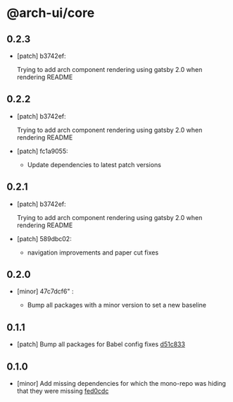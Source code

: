 # @arch-ui/core

## 0.2.3

- [patch] b3742ef:

  Trying to add arch component rendering using gatsby 2.0 when rendering README

## 0.2.2

- [patch] b3742ef:

  Trying to add arch component rendering using gatsby 2.0 when rendering README

- [patch] fc1a9055:

  - Update dependencies to latest patch versions

## 0.2.1

- [patch] b3742ef:

  Trying to add arch component rendering using gatsby 2.0 when rendering README

- [patch] 589dbc02:

  - navigation improvements and paper cut fixes

## 0.2.0

- [minor] 47c7dcf6"
  :

  - Bump all packages with a minor version to set a new baseline

## 0.1.1

- [patch] Bump all packages for Babel config fixes [d51c833](d51c833)

## 0.1.0

- [minor] Add missing dependencies for which the mono-repo was hiding that they were missing [fed0cdc](fed0cdc)

